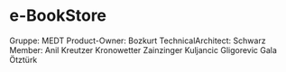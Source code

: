 # e-BookStore
Gruppe: MEDT
Product-Owner: Bozkurt
TechnicalArchitect: Schwarz
Member: Anil
        Kreutzer
        Kronowetter
        Zainzinger
        Kuljancic
        Gligorevic
        Gala
        Ötztürk
